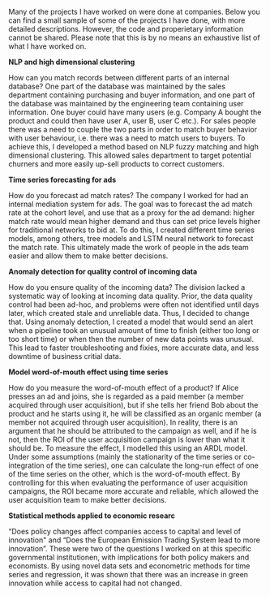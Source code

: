 Many of the projects I have worked on were done at companies. Below you can find a small sample of some of the projects I have done, with more detailed descriptions. However, the code and properietary information cannot be shared. Please note that this is by no means an exhaustive list of what I have worked on.

**NLP and high dimensional clustering**

How can you match records between different parts of an internal database? One part of the database was maintained by the sales department containing purchasing and buyer information, and one part of the database was maintained by the engineering team containing user information. One buyer could have many users (e.g. Company A bought the product and could then have user A, user B, user C etc.). For sales people there was a need to couple the two parts in order to match buyer behavior with user behaviour, i.e. there was a need to match users to buyers. To achieve this, I developed a method based on NLP fuzzy matching and high dimensional clustering. This allowed sales department to target potential churners and more easily up-sell products to correct customers.

**Time series forecasting for ads**

How do you forecast ad match rates? The company I worked for had an internal mediation system for ads. The goal was to forecast the ad match rate at the cohort level, and use that as a proxy for the ad demand: higher match rate would mean higher demand and thus can set price levels higher for traditional networks to bid at. To do this, I created different time series models, among others, tree models and LSTM neural network to forecast the match rate. This ultimately made the work of people in the ads team easier and allow them to make better decisions. 

**Anomaly detection for quality control of incoming data**

How do you ensure quality of the incoming data? The division lacked a systematic way of looking at incoming data quality. Prior, the data quality control had been ad-hoc, and problems were often not identified until days later, which created stale and unreliable data. Thus, I decided to change that. Using anomaly detection, I created a model that would send an alert when a pipeline took an unusual amount of time to finish (either too long or too short time) or when then the number of new data points was unusual. This lead to faster troubleshooting and fixies, more accurate data, and less downtime of business critial data.

**Model word-of-mouth effect using time series**

How do you measure the word-of-mouth effect of a product? If Alice presses an ad and joins, she is regarded as a paid member (a member acquired through user acquisition), but if she tells her friend Bob about the product and he starts using it, he will be classified as an organic member (a member not acquired through user acquisition). In reality, there is an argument that he should be attributed to the campaign as well, and if he is not, then the ROI of the user acquisition campaign is lower than what it should be. To measure the effect, I modelled this using an ARDL model. Under some assumptions (mainly the stationarity of the time series or co-integration of the time series), one can calculate the long-run effect of one of the time series on the other, which is the word-of-mouth effect. By controlling for this when evaluating the performance of user acquisition campaigns, the ROI became more accurate and reliable, which allowed the user acquisition team to make better decisions.

**Statistical methods applied to economic researc**

“Does policy changes affect companies access to capital and level of innovation" and “Does the European Emission Trading System lead to more innovation”. These were two of the questions I worked on at this specific governmental institutionen, with implications for both policy makers and economists. By using novel data sets and econometric methods for time series and regression, it was shown that there was an increase in green innovation while access to capital had not changed.


